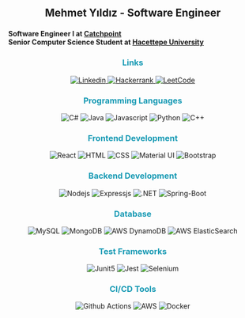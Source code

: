 

## <p align='center'>Mehmet Yıldız - Software Engineer<p/>

####  Software Engineer I at <a href="https://www.catchpoint.com/">Catchpoint</a> <br/> Senior Computer Science Student at <a href="https://cs.hacettepe.edu.tr/">Hacettepe University</a>


### <p align="center" style='color:#189AB4'>Links</p>
<p align='center'>
<a href="https://www.linkedin.com/in/mehmetyz">
<img alt="Linkedin" src="https://img.shields.io/badge/LinkedIn-0077B5?style=for-the-badge&logo=linkedin&logoColor=white" />
</a>
<a href="https://www.hackerrank.com/mehmetyz">
<img alt="Hackerrank" src="https://img.shields.io/badge/-Hackerrank-2EC866?style=for-the-badge&logo=HackerRank&logoColor=white" />
</a>
<a href="https://leetcode.com/mehmetyz/">
<img alt="LeetCode" src="https://img.shields.io/badge/-LeetCode-FFA116?style=for-the-badge&logo=LeetCode&logoColor=black" />
</a>
</p>

### <p align="center" style='color:#189AB4'>Programming Languages</p>
<p align="center">
<img alt="C#" src="https://img.shields.io/badge/C%23-239120?style=for-the-badge&logo=c-sharp&logoColor=white" />
<img alt="Java" src="https://img.shields.io/badge/Java-ED8B00?style=for-the-badge&logo=java&logoColor=white" />
<img alt="Javascript" src="https://img.shields.io/badge/JavaScript-323330?style=for-the-badge&logo=javascript&logoColor=F7DF1E" />
<img alt="Python" src="https://img.shields.io/badge/Python-FFD43B?style=for-the-badge&logo=python&logoColor=blue" />
<img alt="C++" src="https://img.shields.io/badge/C%2B%2B-00599C?style=for-the-badge&logo=c%2B%2B&logoColor=white" />
</p>

### <p align="center" style='color:#189AB4'>Frontend Development</p>
<p align="center">
<img alt="React" src="https://img.shields.io/badge/React-20232A?style=for-the-badge&logo=react&logoColor=61DAFB" />
<img alt="HTML" src="https://img.shields.io/badge/HTML5-E34F26?style=for-the-badge&logo=html5&logoColor=white" />
<img alt="CSS" src="https://img.shields.io/badge/CSS3-1572B6?style=for-the-badge&logo=css3&logoColor=white" />
<img alt="Material UI" src="https://img.shields.io/badge/Material%20UI-007FFF?style=for-the-badge&logo=mui&logoColor=white" />
<img alt="Bootstrap" src="https://img.shields.io/badge/Bootstrap-563D7C?style=for-the-badge&logo=bootstrap&logoColor=white" />
</p>

### <p align="center" style='color:#189AB4'>Backend Development</p>
<p align="center">
<img alt="Nodejs" src="https://img.shields.io/badge/Node.js-339933?style=for-the-badge&logo=nodedotjs&logoColor=white" />
<img alt="Expressjs" src="https://img.shields.io/badge/Express.js-000000?style=for-the-badge&logo=express&logoColor=white" />
<img alt=".NET" src="https://img.shields.io/badge/.NET-512BD4?style=for-the-badge&logo=dotnet&logoColor=white" />
<img alt="Spring-Boot" src="https://img.shields.io/badge/Spring-6DB33F?style=for-the-badge&logo=spring&logoColor=white" />
</p>

### <p align="center" style='color:#189AB4'>Database</p>
<p align="center">
<img alt="MySQL" src="https://img.shields.io/badge/MySQL-005C84?style=for-the-badge&logo=mysql&logoColor=white" />
<img alt="MongoDB" src="https://img.shields.io/badge/MongoDB-4EA94B?style=for-the-badge&logo=mongodb&logoColor=white" />
<img alt="AWS DynamoDB" src="https://img.shields.io/badge/Amazon%20DynamoDB-4053D6?style=for-the-badge&logo=Amazon%20DynamoDB&logoColor=white" />
<img alt="AWS ElasticSearch" src="https://img.shields.io/badge/Elastic_Search-005571?style=for-the-badge&logo=elasticsearch&logoColor=white" />
</p>

### <p align="center" style='color:#189AB4'>Test Frameworks</p>
<p align="center">
<img alt="Junit5" src="https://img.shields.io/badge/Junit5-25A162?style=for-the-badge&logo=junit5&logoColor=white" />
<img alt="Jest" src="https://img.shields.io/badge/Jest-C21325?style=for-the-badge&logo=jest&logoColor=white" />
<img alt="Selenium" src="https://img.shields.io/badge/Selenium-43B02A?style=for-the-badge&logo=Selenium&logoColor=white" />
</p>

### <p align="center" style='color:#189AB4'>CI/CD Tools </p>
<p align="center">
<img alt="Github Actions" src="https://img.shields.io/badge/GitHub_Actions-2088FF?style=for-the-badge&logo=github-actions&logoColor=white" />
<img alt="AWS" src="https://img.shields.io/badge/Amazon_AWS-FF9900?style=for-the-badge&logo=amazonaws&logoColor=white" />
<img alt="Docker" src="https://img.shields.io/badge/Docker-2CA5E0?style=for-the-badge&logo=docker&logoColor=white" />
</p>

